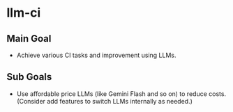 # llm-ci

## Main Goal

- Achieve various CI tasks and improvement using LLMs.

## Sub Goals

- Use affordable price LLMs (like Gemini Flash and so on) to reduce costs.
  (Consider add features to switch LLMs internally as needed.)
